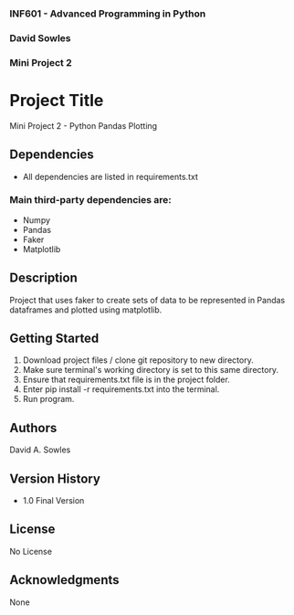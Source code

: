 ### INF601 - Advanced Programming in Python
### David Sowles
### Mini Project 2
 
 
# Project Title
 
Mini Project 2 - Python Pandas Plotting

## Dependencies
* All dependencies are listed in requirements.txt

### Main third-party dependencies are:
- Numpy
- Pandas
- Faker
- Matplotlib
 
## Description
 
Project that uses faker to create sets of data to be represented in 
Pandas dataframes and plotted using matplotlib.
 
## Getting Started
1. Download project files / clone git repository to new directory.
2. Make sure terminal's working directory is set 
to this same directory.
3. Ensure that requirements.txt file is in the project folder.
4. Enter pip install -r requirements.txt into the terminal.
5. Run program.
 
## Authors
 
David A. Sowles
 
## Version History
 
* 1.0 Final Version
 
## License
 
No License
 
## Acknowledgments

None